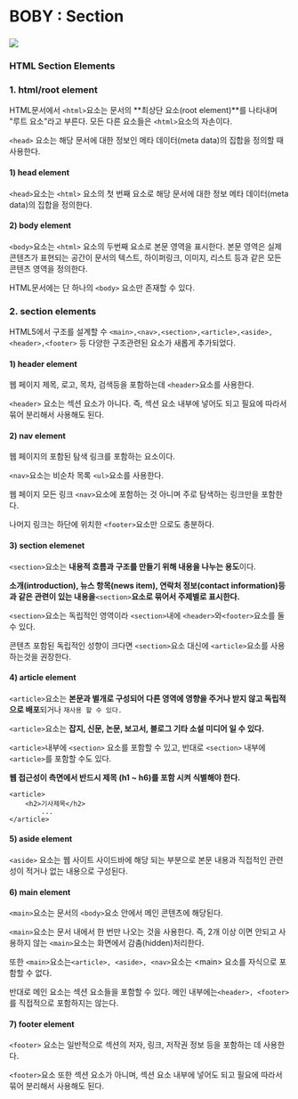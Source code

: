 # BOBY : Section

### 

![](https://gblobscdn.gitbook.com/assets%2F-MB80aCzBxhQjQ8-LC7X%2F-MEwexhULwRo3EPoCGbS%2F-MEwfCAtROxyOefk200X%2Fhtmlsection.png?alt=media&token=548942c2-1b35-4429-846e-df0c4fe5b2b3)

### HTML Section Elements <a id="1-root-setion-element"></a>

### 1. html/root element <a id="1-root-setion-element"></a>

HTML문서에서 `<html>`요소는 문서의 **최상단 요소\(root element\)**를 나타내며 "루트 요소"라고 부른다.  모든 다른 요소들은 `<html>`요소의 자손이다.

`<head>` 요소는 해당 문서에 대한 정보인 메타 데이터\(meta data\)의 집합을 정의할 때 사용한다.

#### 1\) head element

`<head>`요소는 `<html>` 요소의 첫 번째 요소로 해당 문서에 대한 정보 메타 데이터\(meta data\)의 집합을 정의한다.

#### 2\) body element

`<body>`요소는 `<html>` 요소의 두번째 요소로 본문 영역을 표시한다. 본문 영역은 실제 콘텐츠가 표현되는 공간이 문서의 텍스트, 하이퍼링크, 이미지, 리스트 등과 같은 모든 콘텐츠 영역을 정의한다.

HTML문서에는 단 하나의 `<body>` 요소만 존재할 수 있다.

### 2. section elements  <a id="2-less-than-section-greater-than-element"></a>

HTML5에서 구조를 설계할 수 `<main>,<nav>,<section>,<article>,<aside>,<header>,<footer>` 등 다양한 구조관련된 요소가 새롭게 추가되었다.

#### 1\) header element

웹 페이지 제목, 로고, 목차, 검색등을 포함하는데 `<header>`요소를 사용한다.

`<header>` 요소는 섹션 요소가 아니다. 즉, 섹션 요소 내부에 넣어도 되고 필요에 따라서 묶어 분리해서 사용해도 된다.

#### 2\) nav element

웹 페이지의 포함된 탐색 링크를 포함하는 요소이다. 

`<nav>`요소는 비순차 목록 `<ul>`요소를 사용한다.

웹 페이지 모든 링크 `<nav>`요소에 포함하는 것 아니며 주로 탐색하는 링크만을 포함한다.

나머지 링크는 하단에 위치한 `<footer>`요소만 으로도 충분하다.

#### 3\) section elemenet <a id="1-less-than-section-greater-than-elemenet"></a>

`<section>`요소는 **내용적 흐름과 구조를 만들기 위해 내용을 나누는 용도**이다.

**소개\(introduction\), 뉴스 항목\(news item\), 연락처 정보\(contact information\)등과 같은 관련이 있는 내용을**`<section>`**요소로 묶어서 주제별로 표시한다.**

`<section>`요소는 독립적인 영역이라 `<section>`내에 `<header>`와`<footer>`요소를 둘 수 있다.

콘텐츠 포함된 독립적인 성향이 크다면 `<section>`요소 대신에 `<article>`요소를 사용하는것을 권장한다.

#### 4\) article element <a id="2-less-than-article-greater-than-element"></a>

`<article>`요소는 **본문과 별개로 구성되어 다른 영역에 영향을 주거나 받지 않고 독립적으로 배포**되거나 `재사용 할 수 있다.`

`<article>`요소는 **잡지, 신문, 논문, 보고서, 블로그 기타 소설 미디어 일 수 있다.**

`<article>`내부에 `<section>` 요소를 포함할 수 있고, 반대로 `<section>` 내부에 `<article>`를 포함할 수도 있다.

**웹 접근성이 측면에서 반드시 제목 \(h1 ~ h6\)를 포함 시켜 식별해야 한다.**

```markup
<article>
	<h2>기사제목</h2>
		...
</article>
```

#### 5\) aside element <a id="3-less-than-aside-greater-than-element"></a>

`<aside>` 요소는 웹 사이트 사이드바에 해당 되는 부분으로 본문 내용과 직접적인 관련성이 적거나 없는 내용으로 구성된다.

#### 6\) main element <a id="4-less-than-nav-greater-than-element"></a>

`<main>`요소는 문서의 `<body>`요소 안에서 메인 콘텐츠에 해당된다.

`<main>`요소는 문서 내에서 한 번만 나오는 것을 사용한다. 즉, 2개 이상 이면 안되고 사용하지 않는 `<main>`요소는 화면에서 감춤\(hidden\)처리한다.

또한 `<main>`요소는`<article>, <aside>, <nav>`요소는 &lt;main&gt; 요소를 자식으로 포함할 수 없다.

반대로 메인 요소는 섹션 요소들을 포함할 수 있다. 메인 내부에는`<header>, <footer>`를 직접적으로 포함하지는 않는다.

#### 7\) footer element

`<footer>` 요소는 일반적으로 섹션의 저자, 링크, 저작권 정보 등을 포함하는 데 사용한다.

`<footer>`요소 또한 섹션 요소가 아니며, 섹션 요소 내부에 넣어도 되고 필요에 따라서 묶어 분리해서 사용해도 된다.

















